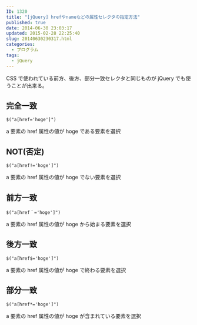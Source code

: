 ```yaml
---
ID: 1320
title: "[jQuery] hrefやnameなどの属性セレクタの指定方法"
published: true
date: 2014-06-30 23:03:17
updated: 2015-02-28 22:25:40
slug: 20140630230317.html
categories:
  - プログラム
tags:
  - jQuery
---
```


CSS で使われている前方、後方、部分一致セレクタと同じものが jQuery でも使うことが出来る。

<!--more-->

## 完全一致

```language-js
$("a[href='hoge']")
```

a 要素の href 属性の値が hoge である要素を選択

## NOT(否定)

```language-js
$("a[href!='hoge']")
```

a 要素の href 属性の値が hoge でない要素を選択

## 前方一致

```language-js
$("a[href＾='hoge']")
```

a 要素の href 属性の値が hoge から始まる要素を選択

## 後方一致

```language-js
$("a[href$='hoge']")
```

a 要素の href 属性の値が hoge で終わる要素を選択

## 部分一致

```language-js
$("a[href*='hoge']")
```

a 要素の href 属性の値が hoge が含まれている要素を選択
